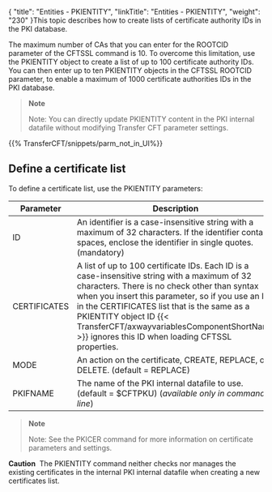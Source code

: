 {
    "title": "Entities - PKIENTITY",
    "linkTitle": "Entities - PKIENTITY",
    "weight": "230"
}This topic describes how to create lists of certificate authority IDs in the PKI database.

The maximum number of CAs that you can enter for the ROOTCID parameter of the CFTSSL command is 10. To overcome this limitation, use the PKIENTITY object to create a list of up to 100 certificate authority IDs. You can then enter up to ten PKIENTITY objects in the CFTSSL ROOTCID parameter, to enable a maximum of 1000 certificate authorities IDs in the PKI database.

> **Note**
>
> Note: You can directly update PKIENTITY content in the PKI internal datafile without modifying Transfer CFT parameter settings.

{{% TransferCFT/snippets/parm_not_in_UI%}}

Define a certificate list
-------------------------

To define a certificate list, use the PKIENTITY parameters:


| Parameter  | Description  |
| --- | --- |
| ID | An identifier is a case-insensitive string with a maximum of 32 characters. If the identifier contains spaces, enclose the identifier in single quotes. (mandatory) |
| CERTIFICATES<br />  | A list of up to 100 certificate IDs. Each ID is a case-insensitive string with a maximum of 32 characters. There is no check other than syntax when you insert this parameter, so if you use an ID in the CERTIFICATES list that is the same as a PKIENTITY object ID {{< TransferCFT/axwayvariablesComponentShortName  >}} ignores this ID when loading CFTSSL properties.  |
| MODE | An action on the certificate, CREATE, REPLACE, or DELETE. (default = REPLACE) |
| PKIFNAME  | The name of the PKI internal datafile to use. (default = $CFTPKU) (*available only in command line*)  |


> **Note**
>
> Note: See the PKICER command for more information on certificate parameters and settings.

**Caution**  The PKIENTITY command neither checks nor manages the existing certificates in the internal PKI internal datafile when creating a new certificates list.
